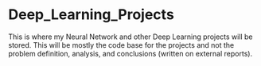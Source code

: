 # Deep_Learning_Projects
This is where my Neural Network and other Deep Learning projects will be stored. This will be mostly the code base for the projects and not the problem definition, analysis, and conclusions (written on external reports).
